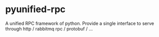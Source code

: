 # pyunified-rpc

A unified RPC framework of python. Provide a single interface to serve through http / rabbitmq rpc / protobuf / ...
